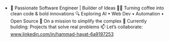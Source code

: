- 🚀 Passionate Software Engineer | Builder of Ideas
👨‍💻 Turning coffee into clean code & bold innovations
🔍 Exploring AI • Web Dev • Automation • Open Source
📍 On a mission to simplify the complex
📂 Currently building: Projects that solve real problems
📫 Let’s collaborate: www.linkedin.com/in/hammad-hayat-6a9197253

